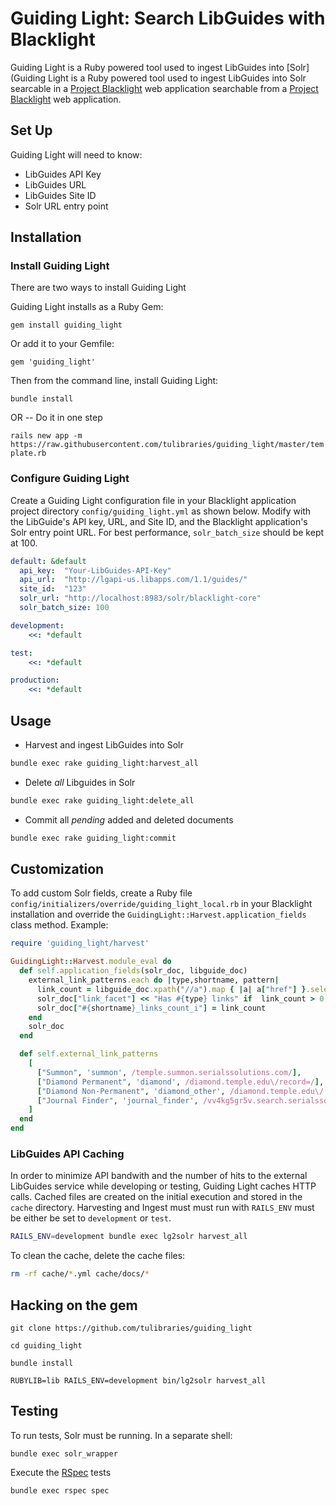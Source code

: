 # Guiding Light: Search LibGuides with Blacklight

Guiding Light is a Ruby powered tool used to ingest LibGuides into [Solr](Guiding Light is a Ruby powered tool used to ingest LibGuides into Solr searcable in a [Project Blacklight](https://projectblacklight.org) web application
searchable from a [Project Blacklight](https://projectblacklight.org) web application.

## Set Up

Guiding Light will need to know:

- LibGuides API Key
- LibGuides URL
- LibGuides Site ID
- Solr URL entry point

## Installation

### Install Guiding Light

There are two ways to install Guiding Light

Guiding Light installs as a Ruby Gem:

`gem install guiding_light`

Or add it to your Gemfile:

`gem 'guiding_light'`

Then from the command line, install Guiding Light:

`bundle install`

OR -- Do it in one step

`rails new app -m https://raw.githubusercontent.com/tulibraries/guiding_light/master/template.rb`

### Configure Guiding Light

Create a Guiding Light configuration file in your Blacklight application project
directory `config/guiding_light.yml` as shown below.  Modify with the LibGuide's
API key, URL, and Site ID, and the Blacklight application's Solr entry point
URL. For best performance, `solr_batch_size` should be kept at 100.

```yaml
default: &default
  api_key:  "Your-LibGuides-API-Key"
  api_url:  "http://lgapi-us.libapps.com/1.1/guides/"
  site_id:  "123"
  solr_url: "http://localhost:8983/solr/blacklight-core"
  solr_batch_size: 100

development:
    <<: *default

test:
    <<: *default

production:
    <<: *default
```

## Usage

- Harvest and ingest LibGuides into Solr
```sh
bundle exec rake guiding_light:harvest_all
```

- Delete *all* Libguides in Solr
```sh
bundle exec rake guiding_light:delete_all
```

- Commit all *pending* added and deleted documents
```sh
bundle exec rake guiding_light:commit
```

## Customization

To add custom Solr fields, create a Ruby file `config/initializers/override/guiding_light_local.rb` in your Blacklight installation
and override the `GuidingLight::Harvest.application_fields` class method. Example:

```ruby
require 'guiding_light/harvest'

GuidingLight::Harvest.module_eval do
  def self.application_fields(solr_doc, libguide_doc)
    external_link_patterns.each do |type,shortname, pattern|
      link_count = libguide_doc.xpath("//a").map { |a| a["href"] }.select { |link| link =~ pattern }.count
      solr_doc["link_facet"] << "Has #{type} links" if  link_count > 0
      solr_doc["#{shortname}_links_count_i"] = link_count
    end
    solr_doc
  end

  def self.external_link_patterns
    [
      ["Summon", 'summon', /temple.summon.serialssolutions.com/],
      ["Diamond Permanent", 'diamond', /diamond.temple.edu\/record=/],
      ["Diamond Non-Permanent", 'diamond_other', /diamond.temple.edu\/(?!record=)/],
      ["Journal Finder", 'journal_finder', /vv4kg5gr5v.search.serialssolutions.com/]
    ]
  end
end
```

### LibGuides API Caching

In order to minimize API bandwith and the number of hits to the external LibGuides service while
developing or testing, Guiding Light caches HTTP calls. Cached files are created on the initial
execution and stored in the `cache` directory. Harvesting and Ingest must must run with `RAILS_ENV`
must be either be set to `development` or `test`.

```sh
RAILS_ENV=development bundle exec lg2solr harvest_all
```

To clean the cache, delete the cache files:

```sh
rm -rf cache/*.yml cache/docs/*
```

## Hacking on the gem

`git clone https://github.com/tulibraries/guiding_light`

`cd guiding_light`

`bundle install`

`RUBYLIB=lib RAILS_ENV=development bin/lg2solr harvest_all`

## Testing

To run tests, Solr must be running.  In a separate shell:

```
bundle exec solr_wrapper
```

Execute the [RSpec](http://rspec.info) tests

```sh
bundle exec rspec spec
```
